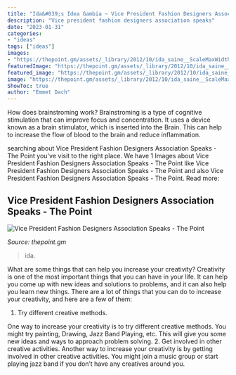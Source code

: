 ```yaml
---
title: "Ida&#039;s Idea Gambia ~ Vice President Fashion Designers Association Speaks"
description: "Vice president fashion designers association speaks"
date: "2023-01-31"
categories:
- "ideas"
tags: ["ideas"]
images:
- "https://thepoint.gm/assets/_library/2012/10/ida_saine__ScaleMaxWidthWzcwMF0.jpg"
featuredImage: "https://thepoint.gm/assets/_library/2012/10/ida_saine__ScaleMaxWidthWzcwMF0.jpg"
featured_image: "https://thepoint.gm/assets/_library/2012/10/ida_saine__ScaleMaxWidthWzcwMF0.jpg"
image: "https://thepoint.gm/assets/_library/2012/10/ida_saine__ScaleMaxWidthWzcwMF0.jpg"
ShowToc: true
author: "Emmet Dach"
---
```



How does brainstroming work?
Brainstroming is a type of cognitive stimulation that can improve focus and concentration. It uses a device known as a brain stimulator, which is inserted into the Brain. This can help to increase the flow of blood to the brain and reduce inflammation.

	

		
searching about Vice President Fashion Designers Association Speaks - The Point you've visit to the right place. We have 1 Images about Vice President Fashion Designers Association Speaks - The Point like Vice President Fashion Designers Association Speaks - The Point and also Vice President Fashion Designers Association Speaks - The Point. Read more:
		
    
## Vice President Fashion Designers Association Speaks - The Point

<img loading=lazy src="https://thepoint.gm/assets/_library/2012/10/ida_saine__ScaleMaxWidthWzcwMF0.jpg" onerror="this.onerror=null;this.src='https://tse4.mm.bing.net/th?id=OIP.gas8sL0qi9cqpNmqScU1PwAAAA&amp;pid=15.1';" alt="Vice President Fashion Designers Association Speaks - The Point">

_Source: thepoint.gm_

>ida. 

	

What are some things that can help you increase your creativity?
Creativity is one of the most important things that you can have in your life. It can help you come up with new ideas and solutions to problems, and it can also help you learn new things. There are a lot of things that you can do to increase your creativity, and here are a few of them: 
1. Try different creative methods.

One way to increase your creativity is to try different creative methods. You might try painting, Drawing, Jazz Band Playing, etc. This will give you some new ideas and ways to approach problem solving. 
2. Get involved in other creative activities.
Another way to increase your creativity is by getting involved in other creative activities. You might join a music group or start playing jazz band if you don’t have any creatives around you.

